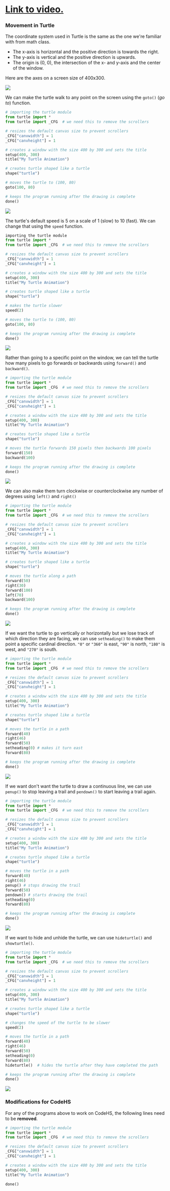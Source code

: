 # [Link to video.](https://www.youtube.com/watch?v=mUVG0lZYx-4&list=PLVD25niNi0BkyCc47RgZHKnmIh6nsupN7)

### Movement in Turtle

The coordinate system used in Turtle is the same as the one we're familiar with from math class. 
* The x-axis is horizontal and the positive direction is towards the right.
* The y-axis is vertical and the positive direction is upwards. 
* The origin is (0, 0), the intersection of the x- and y-axis and the center of the window.

Here are the axes on a screen size of 400x300.

![](../Images/Turtle_Coordinate.png)

We can make the turtle walk to any point on the screen using the `goto()` (*go to*) function.

```python
# importing the turtle module
from turtle import *
from turtle import _CFG  # we need this to remove the scrollers

# resizes the default canvas size to prevent scrollers
_CFG["canvwidth"] = 1 
_CFG["canvheight"] = 1

# creates a window with the size 400 by 300 and sets the title
setup(400, 300)
title("My Turtle Animation")

# creates turtle shaped like a turtle
shape("turtle")

# moves the turtle to (100, 80)
goto(100, 80)

# keeps the program running after the drawing is complete
done()
```

![](../Images/Turtle_Movement_1.png)

The turtle's default speed is 5 on a scale of 1 (slow) to 10 (fast). We can change that using the `speed` function.

```python
importing the turtle module
from turtle import *
from turtle import _CFG  # we need this to remove the scrollers

# resizes the default canvas size to prevent scrollers
_CFG["canvwidth"] = 1 
_CFG["canvheight"] = 1

# creates a window with the size 400 by 300 and sets the title
setup(400, 300)
title("My Turtle Animation")

# creates turtle shaped like a turtle
shape("turtle")

# makes the turtle slower
speed(2)

# moves the turtle to (100, 80)
goto(100, 80)

# keeps the program running after the drawing is complete
done()
```

![](../Images/Turtle_Movement_1.png)

Rather than going to a specific point on the window, we can tell the turtle how many pixels to go forwards or backwards using `forward()` and `backward()`.

```python
# importing the turtle module
from turtle import *
from turtle import _CFG  # we need this to remove the scrollers

# resizes the default canvas size to prevent scrollers
_CFG["canvwidth"] = 1 
_CFG["canvheight"] = 1

# creates a window with the size 400 by 300 and sets the title
setup(400, 300)
title("My Turtle Animation")

# creates turtle shaped like a turtle
shape("turtle")

# moves the turtle forwards 150 pixels then backwards 100 pixels
forward(150)
backward(100)

# keeps the program running after the drawing is complete
done()
```

![](../Images/Turtle_Movement_2.png)

We can also make them turn clockwise or counterclockwise any number of degrees using `left()` and `right()`

```python
# importing the turtle module
from turtle import *
from turtle import _CFG  # we need this to remove the scrollers

# resizes the default canvas size to prevent scrollers
_CFG["canvwidth"] = 1 
_CFG["canvheight"] = 1

# creates a window with the size 400 by 300 and sets the title
setup(400, 300)
title("My Turtle Animation")

# creates turtle shaped like a turtle
shape("turtle")

# moves the turtle along a path
forward(50)
right(30)
forward(100)
left(70)
backward(100)

# keeps the program running after the drawing is complete
done()
```

![](../Images/Turtle_Movement_3.png)

If we want the turtle to go vertically or horizontally but we lose track of which direction they are facing, we can use `setheading()` to make them point a specific cardinal direction. `"0"` or `"360"` is east, `"90"` is north, `"180"` is west, and `"270"` is south.

```python
# importing the turtle module
from turtle import *
from turtle import _CFG  # we need this to remove the scrollers

# resizes the default canvas size to prevent scrollers
_CFG["canvwidth"] = 1 
_CFG["canvheight"] = 1

# creates a window with the size 400 by 300 and sets the title
setup(400, 300)
title("My Turtle Animation")

# creates turtle shaped like a turtle
shape("turtle")

# moves the turtle in a path
forward(40)
right(46)
forward(50)
setheading(0) # makes it turn east
forward(80)

# keeps the program running after the drawing is complete
done()
```

![](../Images/Turtle_Movement_4.png)

If we want don't want the turtle to draw a continuous line, we can use `penup()` to stop leaving a trail and `pendown()` to start leaving a trail again.

```python
# importing the turtle module
from turtle import *
from turtle import _CFG  # we need this to remove the scrollers

# resizes the default canvas size to prevent scrollers
_CFG["canvwidth"] = 1 
_CFG["canvheight"] = 1

# creates a window with the size 400 by 300 and sets the title
setup(400, 300)
title("My Turtle Animation")

# creates turtle shaped like a turtle
shape("turtle")

# moves the turtle in a path
forward(40)
right(46)
penup() # stops drawing the trail
forward(50)
pendown() # starts drawing the trail
setheading(0)
forward(80)

# keeps the program running after the drawing is complete
done()
```

![](../Images/Turtle_Movement_5.png)

If we want to hide and unhide the turtle, we can use `hideturtle()` and `showturtle()`.

```python
# importing the turtle module
from turtle import *
from turtle import _CFG  # we need this to remove the scrollers

# resizes the default canvas size to prevent scrollers
_CFG["canvwidth"] = 1 
_CFG["canvheight"] = 1

# creates a window with the size 400 by 300 and sets the title
setup(400, 300)
title("My Turtle Animation")

# creates turtle shaped like a turtle
shape("turtle")

# changes the speed of the turtle to be slower
speed(2)

# moves the turtle in a path
forward(40)
right(46)
forward(50)
setheading(0)
forward(80)
hideturtle()  # hides the turtle after they have completed the path

# keeps the program running after the drawing is complete
done()
```

![](../Images/Turtle_Movement_6.png)


### Modifications for CodeHS

For any of the programs above to work on CodeHS, the following lines need to be **removed**.

```python
# importing the turtle module
from turtle import *
from turtle import _CFG  # we need this to remove the scrollers

# resizes the default canvas size to prevent scrollers
_CFG["canvwidth"] = 1 
_CFG["canvheight"] = 1

# creates a window with the size 400 by 300 and sets the title
setup(400, 300)
title("My Turtle Animation")
```

```python
done()
```
